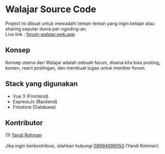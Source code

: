 # Walajar Source Code
Project ini dibuat untuk mewadahi teman-teman yang ingin belajar atau sharing seputar dunia per-ngoding-an.<br>
Live link : [forum-walajar.web.app](https://forum-walajar.web.app)

## Konsep
Konsep utama dari Walajar adalah sebuah forum, disana kita bisa posting, komen, react postingan, dan membuat tugas untuk member forum.

## Stack yang digunakan
- Vue 3 (Frontend)
- ExpressJs (Backend)
- Firestore (Database)

## Kontributor

(1) [Yandi Rohman](https://github.com/yandyrohman)
<br/>
<br/>
Jika ingin berkontribusi, silahkan hubungi [08994999050](https://wa.me/628994999050) (Yandi Rohman)

